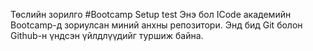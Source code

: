 Төслийн зорилго
#Bootcamp Setup test
Энэ бол ICode академийн Bootcamp-д зориулсан миний анхны репозитори.
Энд бид Git болон Github-н үндсэн үйлдлүүдийг туршиж байна.
